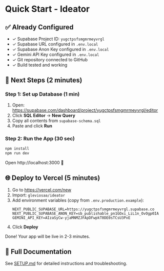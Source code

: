 # Quick Start - Ideator

## ✅ Already Configured
- ✓ Supabase Project ID: `yugctpsfsmgmrmeyvrgl`
- ✓ Supabase URL configured in `.env.local`
- ✓ Supabase Anon Key configured in `.env.local`
- ✓ Gemini API Key configured in `.env.local`
- ✓ Git repository connected to GitHub
- ✓ Build tested and working

## 🚀 Next Steps (2 minutes)

### Step 1: Set up Database (1 min)
1. Open: https://supabase.com/dashboard/project/yugctpsfsmgmrmeyvrgl/editor
2. Click **SQL Editor** → **New Query**
3. Copy all contents from `supabase-schema.sql`
4. Paste and click **Run**

### Step 2: Run the App (30 sec)
```bash
npm install
npm run dev
```

Open http://localhost:3000 🎉

## 🌐 Deploy to Vercel (5 minutes)

1. Go to https://vercel.com/new
2. Import: `gleviosaa/ideator`
3. Add environment variables (copy from `.env.production.example`):
   ```
   NEXT_PUBLIC_SUPABASE_URL=https://yugctpsfsmgmrmeyvrgl.supabase.co
   NEXT_PUBLIC_SUPABASE_ANON_KEY=sb_publishable_pn1GOxi_LiL1n_OvOgp0IA_ksGFWyEY
   GEMINI_API_KEY=AIzaSyCw-yjaMNMZJFApDFwpkT0DE0sTCsU3PxE
   ```
4. Click **Deploy**

Done! Your app will be live in 2-3 minutes.

## 📖 Full Documentation
See [SETUP.md](./SETUP.md) for detailed instructions and troubleshooting.
